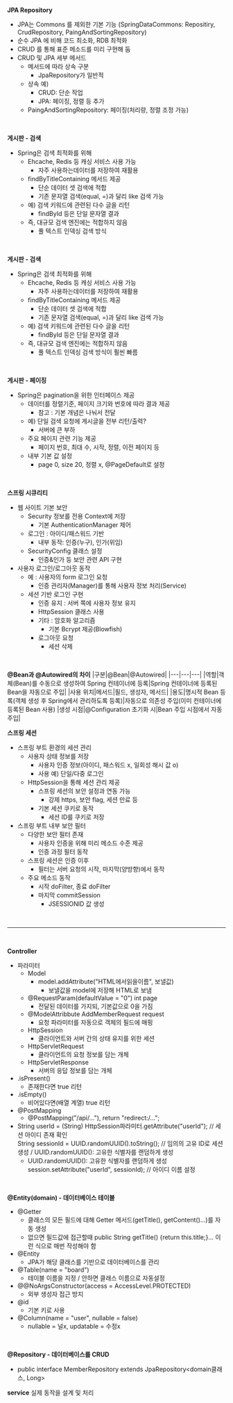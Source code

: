 **JPA Repository**  
* JPA는 Commons 를 제외한 기본 기능 (SpringDataCommons: Repositiry, CrudRepository, PaingAndSortingRepository)
* 순수 JPA 에 비해 코드 최소화, RDB 최적화
* CRUD 를 통해 표준 메소드를 미리 구현해 둠
* CRUD 및 JPA 세부 메서드
  * 메서드에 따라 상속 구분
    * JpaRepository가 일반적
  * 상속 예)
    * CRUD: 단순 작업
    * JPA: 페이징, 정렬 등 추가
  * PaingAndSortingRepository: 페이징(처리량, 정렬 조정 가능)
<br/>

**게시판 - 검색**
* Spring은 검색 최적화를 위해
  * Ehcache, Redis 등 캐싱 서비스 사용 가능
    * 자주 사용하는데이터를 저장하여 재활용
  * findByTitleContaining 메서드 제공
    * 단순 데이터 셋 검색에 적합
    * 기존 문자열 검색(equal, =)과 달리 like 검색 가능
  * 예) 검색 키워드에 관련된 다수 글을 리턴
    * findById 등은 단일 문자열 결과
  * 즉, 대규모 검색 엔진에는 적합하지 않음
    * 풀 텍스트 인덱싱 검색 방식  
<br/>

**게시판 - 검색**
* Spring은 검색 최적화를 위해
  * Ehcache, Redis 등 캐싱 서비스 사용 가능
    * 자주 사용하는데이터를 저장하여 재활용
  * findByTitleContaining 메서드 제공
    * 단순 데이터 셋 검색에 적합
    * 기존 문자열 검색(equal, =)과 달리 like 검색 가능
  * 예) 검색 키워드에 관련된 다수 글을 리턴
    * findById 등은 단일 문자열 결과
  * 즉, 대규모 검색 엔진에는 적합하지 않음
    * 풀 텍스트 인덱싱 검색 방식이 훨씬 빠름  
<br/>

**게시판 - 페이징**
* Spring은 pagination을 위한 인터페이스 제공
  * 데이터를 정렬기준, 페이지 크기와 번호에 따라 결과 제공
    * 참고 : 기본 개념은 나눠서 전달
  * 예) 단일 검색 요청에 게시글을 전부 리턴/출력?
    * 서버에 큰 부하
  * 주요 페이지 관련 기능 제공
    * 페이지 번호, 최대 수, 시작, 정렬, 이전 페이지 등
  * 내부 기본 값 설정
    * page 0, size 20, 정렬 x, @PageDefault로 설정
<br/>

**스프링 시큐리티**
* 웹 사이트 기본 보안
  * Security 정보를 전용 Context에 저장
    * 기본 AuthenticationManager 제어
  * 로그인 : 아이디/패스워드 기반
    * 내부 동작: 인증(누구), 인가(위임)
  * SecurityConfig 클래스 설정
    * 인증&인가 등 보안 관련 API 구현
* 사용자 로그인/로그아웃 동작
  * 예 : 사용자의 form 로그인 요청
    * 인증 관리자(Manager)를 통해 사용자 정보 처리(Service)
  * 세션 기반 로그인 구현
    * 인증 유지 : 서버 쪽에 사용자 정보 유지
    * HttpSession 클래스 사용
    * 기타 : 암호화 알고리즘
      * 기본 Bcrypt 제공(Blowfish)
    * 로그아웃 요청
      * 세션 삭제
<br/>

**@Bean과 @Autowired의 차이**
|구분|@Bean|@Autowired|
|---|---|---|
|역할|객체(Bean)를 수동으로 생성하여 Spring 컨테이너에 등록|Spring 컨테이너에 등록된 Bean을 자동으로 주입|
|사용 위치|메서드|필드, 생성자, 메서드|
|용도|명시적 Bean 등록(객체 생성 후 Spring에서 관리하도록 등록)|자동으로 의존성 주입(이미 컨테이너에 등록된 Bean 사용)
|생성 시점|@Configuration 초기화 시|Bean 주입 시점에서 자동 주입|

**스프링 세션**
* 스프링 부트 환경의 세션 관리
  * 사용자 상태 정보를 저장
    * 사용자 인증 정보(아이디, 패스워드 x, 일회성 해시 값 o)
    * 사용 예) 단일/다중 로그인
  * HttpSession을 통해 세션 관리 제공
    * 스프링 세션의 보안 설정과 연동 가능
      * 강제 https, 보안 flag, 세션 만료 등
    * 기본 세션 쿠키로 동작
      * 세션 ID를 쿠키로 저장
* 스프링 부트 내부 보안 필터
  * 다양한 보안 필터 존재
    * 사용자 인증을 위해 미리 메소드 수준 제공
    * 인증 과정 필터 동작
  * 스프링 세션은 인증 이후
    * 필터는 서버 요청의 시작, 마지막(양방향)에서 동작
  * 주요 메소드 동작
    * 시작 doFilter, 종료 doFilter
    * 마지막 commitSession
      * JSESSIONID 값 생성
<br/>

---
<br/>

**Controller**
* 파라미터
  * Model
    * model.addAttribute("HTML에서읽을이름", 보낼값)
      * 보낼값을 model에 저장해 HTML로 보냄
  * @RequestParam(defaultValue = "0") int page
     * 전달된 데이터를 가지되, 기본값으로 0을 가짐
   * @ModelAttribbute AddMemberRequest request
     * 요청 파라미터를 자동으로 객체의 필드에 매핑
   * HttpSession
     * 클라이언트와 서버 간의 상태 유지를 위한 세션
   * HttpServletRequest
     * 클라이언트의 요청 정보를 담는 개체
   * HttpServletResponse
     * 서버의 응답 정보를 담는 개체
* .isPresent()
  * 존재한다면 true 리턴
* .isEmpty()
  * 비어있다면(배열 계열) true 리턴
* @PostMapping
  * @PostMapping("/api/..."), return "redirect:/...";
* String userId = (String) HttpSession파라미터.getAttribute("userId"); // 세션 아이디 존재 확인<br/>
  String sessionId = UUID.randomUUID().toString(); // 임의의 고유 ID로 세션 생성 / UUID.randomUUID(): 고유한 식별자를 랜덤하게 생성
  * UUID.randomUUID(): 고유한 식별자를 랜덤하게 생성  <br/>
  session.setAttribute("userId", sessionId); // 아이디 이름 설정
<br/>

**@Entity(domain) - 데이터베이스 테이블**
* @Getter
  * 클래스의 모든 필드에 대해 Getter 메서드(getTitle(), getContent()...)를 자동 생성
  * 없으면 필드값에 접근할때 public String getTitle() {return this.title;}... 이런 식으로 매번 작성해야 함
* @Entity
  * JPA가 해당 클래스를 기반으로 데이터베이스를 관리
* @Table(name = "board")
  * 테이블 이름을 지정 / 안하면 클래스 이름으로 자동설정
* @@NoArgsConstructor(access = AccessLevel.PROTECTED)
  * 외부 생성자 접근 방지
* @id
  * 기본 키로 사용
* @Column(name = "user", nullable = false)
  * nullable = 널x, updatable = 수정x
<br/>

**@Repository - 데이터베이스를 CRUD**
* public interface MemberRepository extends JpaRepository<domain클래스, Long>

**service**
실제 동작을 설계 및 처리
